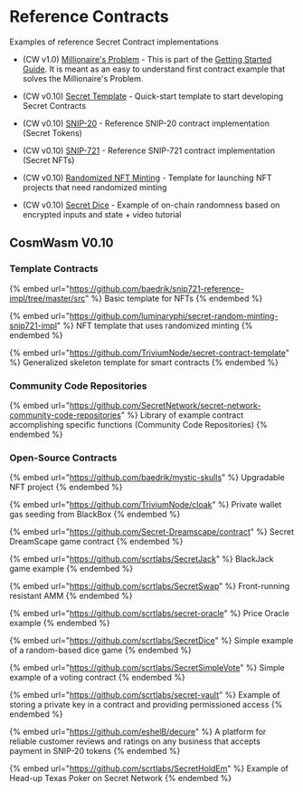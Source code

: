 # Reference Contracts

Examples of reference Secret Contract implementations

* (CW v1.0) [Millionaire's Problem](https://github.com/scrtlabs/MillionaireProblemTutorial) - This is part of the [Getting Started Guide](https://docs.scrt.network/secret-network-documentation/development/getting-started). It is meant as an easy to understand first contract example that solves the Millionaire's Problem.



* (CW v0.10) [Secret Template](https://github.com/enigmampc/secret-template) - Quick-start template to start developing Secret Contracts
* (CW v0.10) [SNIP-20](https://github.com/enigmampc/snip20-reference-impl) - Reference SNIP-20 contract implementation (Secret Tokens)
* (CW v0.10) [SNIP-721](https://github.com/baedrik/snip721-reference-impl) - Reference SNIP-721 contract implementation (Secret NFTs)
* (CW v0.10) [Randomized NFT Minting](https://github.com/luminaryphi/secret-random-minting-snip721-impl) - Template for launching NFT projects that need randomized minting
* (CW v0.10) [Secret Dice](https://github.com/enigmampc/SecretDice) - Example of on-chain randomness based on encrypted inputs and state + video tutorial

## CosmWasm V0.10

### Template Contracts

{% embed url="https://github.com/baedrik/snip721-reference-impl/tree/master/src" %}
Basic template for NFTs
{% endembed %}

{% embed url="https://github.com/luminaryphi/secret-random-minting-snip721-impl" %}
NFT template that uses randomized minting
{% endembed %}

{% embed url="https://github.com/TriviumNode/secret-contract-template" %}
Generalized skeleton template for smart contracts
{% endembed %}

### Community Code Repositories

{% embed url="https://github.com/SecretNetwork/secret-network-community-code-repositories" %}
Library of example contract accomplishing specific functions (Community Code Repositories)
{% endembed %}

### Open-Source Contracts

{% embed url="https://github.com/baedrik/mystic-skulls" %}
Upgradable NFT project
{% endembed %}

{% embed url="https://github.com/TriviumNode/cloak" %}
Private wallet gas seeding from BlackBox
{% endembed %}

{% embed url="https://github.com/Secret-Dreamscape/contract" %}
Secret DreamScape game contract
{% endembed %}

{% embed url="https://github.com/scrtlabs/SecretJack" %}
BlackJack game example
{% endembed %}

{% embed url="https://github.com/scrtlabs/SecretSwap" %}
Front-running resistant AMM
{% endembed %}

{% embed url="https://github.com/scrtlabs/secret-oracle" %}
Price Oracle example
{% endembed %}

{% embed url="https://github.com/scrtlabs/SecretDice" %}
Simple example of a random-based dice game
{% endembed %}

{% embed url="https://github.com/scrtlabs/SecretSimpleVote" %}
Simple example of a voting contract
{% endembed %}

{% embed url="https://github.com/scrtlabs/secret-vault" %}
Example of storing a private key in a contract and providing permissioned access
{% endembed %}

{% embed url="https://github.com/eshelB/decure" %}
A platform for reliable customer reviews and ratings on any business that accepts payment in SNIP-20 tokens
{% endembed %}

{% embed url="https://github.com/scrtlabs/SecretHoldEm" %}
Example of Head-up Texas Poker on Secret Network
{% endembed %}
